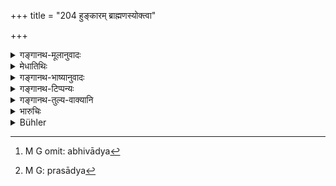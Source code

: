 +++
title = "204 हुङ्कारम् ब्राह्मणस्योक्त्वा"

+++

<details><summary>गङ्गानथ-मूलानुवादः</summary>

If a man has uttered the syllable ‘hum’ against a Brāhmaṇa, or has addressed a superior person as ‘thou,’—he shall bathe, fast for the rest of the day and having saluted him, shall propitiate him.—(204)
</details>

<details><summary>मेधातिथिः</summary>

सक्रोधाक्षेपे हुङ्कारेण हुङ्कारेण कुङ्कुरुते "तूष्णीम् आस्व हुं मा एवं वादीः" इत्य् एवमादिष्व् अर्थक्रियासु तन्निषेधार्थं **हुङ्कार**करणम् । **ब्राह्मणस्य** ज्येष्ठस्य समस्य कनीयसो वा शिष्यस्य पुत्रस्य वा । तथा **गरीयसस् त्वङ्कारम्** उक्त्वा- "त्वम् एवम् आत्थ," "त्वयेदं कृतम्" । एकवचनान्तयुष्मच्छब्दोच्चारणे प्रायश्चित्तम् एतत् । प्रथमादिविभक्तिर् न विवक्षिता । तथा च समाचारो गुरौ "युष्मासु" इत्यादिबहुवचनं प्रयोक्तव्यम् इति । **स्नात्वानश्नन्** प्रातर् भक्तत्यागः । **अभिवाद्य**[^३३०] उपसंग्रहणं कृत्वा । **प्रसादयेत्**[^३३१] क्रोधं त्याजयित्वा सायम् अश्नीयात् ॥ ११.२०४ ॥


[^३३१]:
     M G: prasādya


[^३३०]:
     M G omit: abhivādya
</details>

<details><summary>गङ्गानथ-भाष्यानुवादः</summary>

The syllable ‘*hum*’ is uttered as a sign of anger and insult; *e.g*., in such expressions as—‘Keep quiet, hum! don’t speak like this’ and so forth;—the syllable ‘*hum*’ being uttered by way of a prohibition.

‘*Against a Brāhmaṇa*,’—be he older, or equal or younger, a pupil or a son.

Similarly—‘*if he addresses a superior person as* “*Thou*,”’—*e.g*., ‘Thou sayest so,’ ‘thou didst this.’

The expiation here laid down is for the use of the singular form of the pronoun ‘*Yuṣmat*’; and no significance is meant to be attached to the special Nominative-ending (in the term ‘*tvam*’ here used). In actual usage, speaking to their superiors, people make use of such forms as ‘*Yuṣmāsu*’ the Plural form (in the Locative).

‘*Should bathe and fast*’—which moans the dropping of the morning-meal.

‘*Having saluted*’—fallen on his feet,—‘he shall *propitiate him*’—make him give up his anger—and then take his meal.—(204)
</details>

<details><summary>गङ्गानथ-टिप्पन्यः</summary>

This verse is quoted in *Aparārka* (p. 1185);—and in *Parāśaramādhava* (Prāyaścitta, p. 355), as laying down fasting.
</details>

<details><summary>गङ्गानथ-तुल्य-वाक्यानि</summary>

**(verses 11.204-206)**

*Parāśara* (11.49-50).—(Same as Manu.)

*Yājñavalkya* (3.292).—‘For addressing one’s elder with such
disrespectful terms as “*Tvam*” and “*Hum*,” for defeating him in a discussion, or for binding him with a cloth, one should immediately appease him and fast during the day.’

*Yama* (Aparārka, p. 1185).—‘For addressing unspeakable words to a
Brāhmaṇa, the expiation ordained is that the man should perform the
*Kṛcchrātikṛcchra* penance and appease the insulted person by falling at
his feet; and for tying a cloth round his neck, the expiation prescribed is that the man shall fast for three days and appease him by falling at his feet. If one falsely calumniates the Brāhmaṇa, or injures him, he shall fast for one day, or for three days, or for six days, according to circumstances.’
</details>

<details><summary>भारुचिः</summary>

विशिष्टस्नानचोदनेयं नित्यादधिका (?) निमित्तकीति विज्ञेया ॥ ११.२०३ ॥
</details>

<details><summary>Bühler</summary>

205	He who has said 'Hum' to a Brahmana, or has addressed one of his betters with 'Thou,' shall bathe, fast during the remaining part of the day, and appease (the person offended) by a reverential salutation.
</details>
